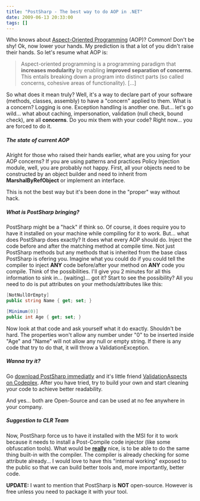 ```yaml
---
title: "PostSharp - The best way to do AOP in .NET"
date: 2009-06-13 20:33:00
tags: []
---
```


Who knows about [Aspect-Oriented Programming](http://en.wikipedia.org/wiki/Aspect-oriented_programming) (AOP)? Common! Don't be shy! Ok, now lower your hands. My prediction is that a lot of you didn't raise their hands. So let's resume what AOP is:

> Aspect-oriented programming is a programming paradigm that **increases modularity** by enabling **improved separation of concerns**. This entails breaking down a program into distinct parts (so called concerns, cohesive areas of functionality). [...]

So what does it mean truly? Well, it's a way to declare part of your software (methods, classes, assembly) to have a "concern" applied to them. What is a concern? Logging is one. Exception handling is another one. But... let's go wild... what about caching, impersonation, validation (null check, bound check), are all **concerns**. Do you mix them with your code? Right now... you are forced to do it.

##### The state of current AOP

Alright for those who raised their hands earlier, what are you using for your AOP concerns? If you are using patterns and practices Policy Injection module, well, you are probably not happy. First, all your objects need to be constructed by an object builder and need to inherit from **MarshalByRefObject** or implement an interface.

This is not the best way but it's been done in the "proper" way without hack.

##### What is PostSharp bringing?

PostSharp might be a "hack" if think so. Of course, it does require you to have it installed on your machine while compiling for it to work. But... what does PostSharp does exactly? It does what every AOP should do. Inject the code before and after the matching method at compile time. Not just PostSharp methods but any methods that is inherited from the base class PostSharp is ofering you. Imagine what you could do if you could tell the compiler to inject **ANY** code before/after your method on **ANY** code you compile. Think of the possibilities. I'll give you 2 minutes for all this information to sink in... (waiting)... got it? Start to see the possibility? All you need to do is put attributes on your methods/attributes like this:

```cs
[NotNullOrEmpty]
public string Name { get; set; }

[Minimum(0)]
public int Age { get; set; }
```

Now look at that code and ask yourself what it do exactly. Shouldn't be hard. The properties won't allow any number under "0" to be inserted inside "Age" and "Name" will not allow any null or empty string. If there is any code that try to do that, it will throw a ValidationException.

##### Wanna try it?

Go [download PostSharp immediatly](http://www.postsharp.org/) and it's little friend [ValidationAspects on Codeplex](http://www.codeplex.com/ValidationAspects). After you have tried, try to build your own and start cleaning your code to achieve better readability.

And yes... both are Open-Source and can be used at no fee anywhere in your company.

##### Suggestion to CLR Team

Now, PostSharp force us to have it installed with the MSI for it to work because it needs to install a Post-Compile code injector (like some obfuscation tools). What would be **<span style="text-decoration: underline;">really</span>** nice, is to be able to do the same thing built-in with the compiler. The compiler is already checking for some attribute already... I would love to have this "internal working" exposed to the public so that we can build better tools and, more importantly, better code.

**UPDATE:** I want to mention that PostSharp is **NOT** open-source. However is free unless you need to package it with your tool.
